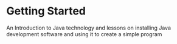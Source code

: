 # Getting Started
An Introduction to Java technology and lessons on installing Java development software and using it to create a simple program
